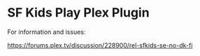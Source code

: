 SF Kids Play Plex Plugin
=========================

For information and issues:

https://forums.plex.tv/discussion/228900/rel-sfkids-se-no-dk-fi
